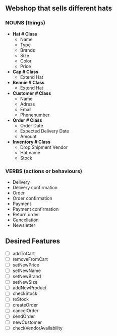 ## Webshop that sells different hats

### NOUNS (things)
- **Hat # Class**
    - Name
    - Type
    - Brands
    - Size
    - Color
    - Price
- **Cap # Class**
    - Extend Hat
- **Beanie # Class**
    - Extend Hat
- **Customer # Class**
    - Name
    - Adress
    - Email
    - Phonenumber
- **Order # Class**
    - Order Date
    - Expected Delivery Date
    - Amount
- **Inventory # Class**
    - Drop Shipment Vendor
    - Hat name
    - Stock

### VERBS (actions or behaviours)
- Delivery
- Delivery confirmation
- Order
- Order confirmation
- Payment
- Payment confirmation
- Return order
- Cancellation
- Newsletter

## Desired Features
- [ ] addToCart
- [ ] removeFromCart
- [ ] setNewPrice
- [ ] setNewName
- [ ] setNewBrand
- [ ] setNewSize
- [ ] addNewProduct
- [ ] checkStock
- [ ] reStock
- [ ] createOrder
- [ ] cancelOrder
- [ ] sendOrder
- [ ] newCustomer
- [ ] checkVendorAvailability
